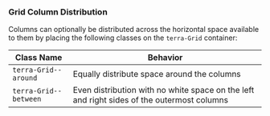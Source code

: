 ### Grid Column Distribution

Columns can optionally be distributed across the horizontal space available to them by placing the following classes on the `terra-Grid` container:

| Class Name            | Behavior                                                                                   |
|-----------------------|--------------------------------------------------------------------------------------------|
| `terra-Grid--around`  | Equally distribute space around the columns                                                |
| `terra-Grid--between` | Even distribution with no white space on the left and right sides of the outermost columns |